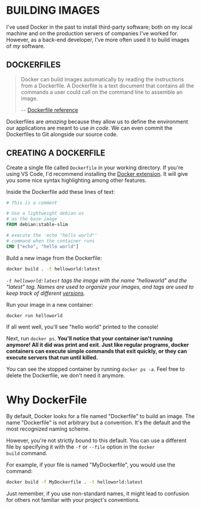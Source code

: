 # BUILDING IMAGES

I've used Docker in the past to install third-party software; both on my local machine and on the production servers of companies I've worked for. However, as a back-end developer, I've more often used it to build images of _my_ software.

## DOCKERFILES

> Docker can build images automatically by reading the instructions from a Dockerfile. A Dockerfile is a text document that contains all the commands a user could call on the command line to assemble an image.
> 
> -- [Dockerfile reference](https://docs.docker.com/engine/reference/builder/)

Dockerfiles are _amazing_ because they allow us to define the environment our applications are meant to use _in code_. We can even commit the Dockerfiles to Git alongside our source code.

## CREATING A DOCKERFILE

Create a single file called `Dockerfile` in your working directory. If you're using VS Code, I'd recommend installing the [Docker extension](https://marketplace.visualstudio.com/items?itemName=ms-azuretools.vscode-docker). It will give you some nice syntax highlighting among other features.

Inside the Dockerfile add these lines of text:

```dockerfile
# This is a comment

# Use a lightweight debian os
# as the base image
FROM debian:stable-slim

# execute the 'echo "hello world"'
# command when the container runs
CMD ["echo", "hello world"]
```

Build a new image from the Dockerfile:

```bash
docker build . -t helloworld:latest
```

_`-t helloworld:latest` tags the image with the name "helloworld" and the "latest" tag. Names are used to organize your images, and tags are used to keep track of different [versions](https://en.wikipedia.org/wiki/Software_versioning)._

Run your image in a new container:

```bash
docker run helloworld
```

If all went well, you'll see "hello world" printed to the console!

Next, run `docker ps`. **You'll notice that your container isn't running anymore! All it did was print and exit. Just like regular programs, docker containers can execute simple commands that exit quickly, or they can execute servers that run until killed.**

You can see the stopped container by running `docker ps -a`. Feel free to delete the Dockerfile, we don't need it anymore.

# Why DockerFile

By default, Docker looks for a file named "Dockerfile" to build an image. The name "Dockerfile" is not arbitrary but a convention. It's the default and the most recognized naming scheme.

However, you're not strictly bound to this default. You can use a different file by specifying it with the `-f` or `--file` option in the `docker build` command.

For example, if your file is named "MyDockerfile", you would use the command:

```bash
docker build -f MyDockerfile . -t helloworld:latest
```

Just remember, if you use non-standard names, it might lead to confusion for others not familiar with your project's conventions.
